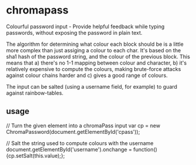 chromapass
==========

Colourful password input - Provide helpful feedback while typing passwords, without exposing the password in plain text.

The algorithm for determining what colour each block should be is a little more complex than just assiging a colour to each char.  It's based on the sha1 hash of the password string, and the colour of the previous block. This means that a) there's no 1-1 mapping between colour and character, b) it's relatively expensive to compute the colours, making brute-force attacks against colour chains harder and c) gives a good range of colours.

The input can be salted (using a username field, for example) to guard against rainbow-tables.

usage
-----

// Turn the given element into a chromaPass input
var cp = new ChromaPassword(document.getElementById('cpass'));

// Salt the string used to compute colours with the username
document.getElementById('username').onchange = function(){cp.setSalt(this.value);};
